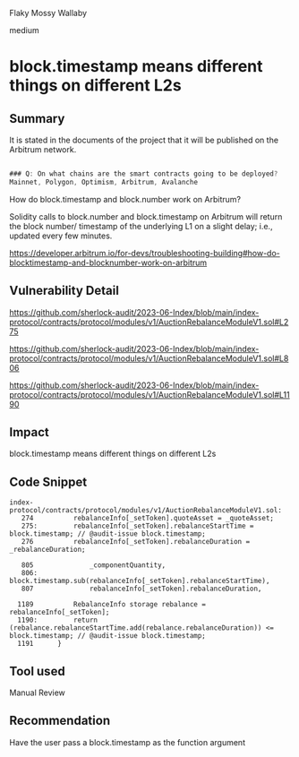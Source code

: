 Flaky Mossy Wallaby

medium

# block.timestamp means different things on different L2s

## Summary

It is stated in the documents of the project that it will be published on the Arbitrum network.
```js

### Q: On what chains are the smart contracts going to be deployed?
Mainnet, Polygon, Optimism, Arbitrum, Avalanche

```

How do block.timestamp and block.number work on Arbitrum?

Solidity calls to block.number and block.timestamp on Arbitrum will return the block number/ timestamp of the underlying L1 on a slight delay; i.e., updated every few minutes. 


https://developer.arbitrum.io/for-devs/troubleshooting-building#how-do-blocktimestamp-and-blocknumber-work-on-arbitrum

## Vulnerability Detail

https://github.com/sherlock-audit/2023-06-Index/blob/main/index-protocol/contracts/protocol/modules/v1/AuctionRebalanceModuleV1.sol#L275

https://github.com/sherlock-audit/2023-06-Index/blob/main/index-protocol/contracts/protocol/modules/v1/AuctionRebalanceModuleV1.sol#L806

https://github.com/sherlock-audit/2023-06-Index/blob/main/index-protocol/contracts/protocol/modules/v1/AuctionRebalanceModuleV1.sol#L1190

## Impact
block.timestamp means different things on different L2s


## Code Snippet

```solidity
index-protocol/contracts/protocol/modules/v1/AuctionRebalanceModuleV1.sol:
   274          rebalanceInfo[_setToken].quoteAsset = _quoteAsset;
   275:         rebalanceInfo[_setToken].rebalanceStartTime = block.timestamp; // @audit-issue block.timestamp;
   276          rebalanceInfo[_setToken].rebalanceDuration = _rebalanceDuration;

   805              _componentQuantity,
   806:             block.timestamp.sub(rebalanceInfo[_setToken].rebalanceStartTime),
   807              rebalanceInfo[_setToken].rebalanceDuration,

  1189          RebalanceInfo storage rebalance = rebalanceInfo[_setToken];
  1190:         return (rebalance.rebalanceStartTime.add(rebalance.rebalanceDuration)) <= block.timestamp; // @audit-issue block.timestamp;
  1191      }
  ```

## Tool used

Manual Review

## Recommendation
Have the user pass a block.timestamp as the function argument